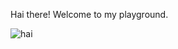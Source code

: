 Hai there!
Welcome to my playground.

![hai](https://media.giphy.com/media/5qcnRWFWfZyXC/source.gif)
